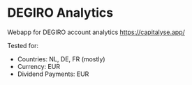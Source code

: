 # DEGIRO Analytics
Webapp for DEGIRO account analytics
https://capitalyse.app/


Tested for:
- Countries: NL, DE, FR (mostly)
- Currency: EUR
- Dividend Payments: EUR
